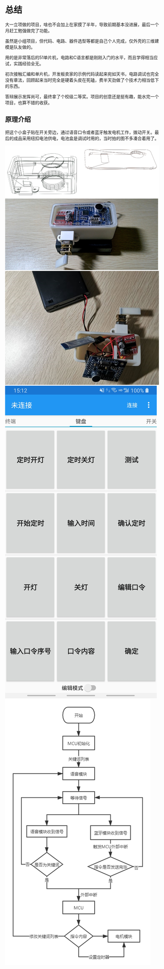 # 总结	

​大一立项做的项目，啥也不会加上在家摸了半年，导致前期基本没进展，最后一个月赶工勉强做完了功能。

虽然是小组项目，但代码、电路、器件选型等都是自己个人完成，仅外壳的三维建模是队友做的。

用的是非常落后的51单片机，电路和C语言都是刚刚入门的水平，而且学得相当应试，实践经验全无。

初次接触汇编和单片机，开发板卖家的示例代码读起来宛如天书，电路调试也完全没有章法，回顾起来当时完全是硬着头皮在死磕，费半天劲做了个技术力相当低下的东西。

答辩展示发挥尚可，最终拿了个校级二等奖。项目的创意还是挺有趣，能水完一个项目，也算不错的收获。



## 原理介绍

​把这个小盒子贴在开关旁边，通过语音口令或者蓝牙触发电机工作，拨动开关。最后的成品采用纽扣电池供电，电池盒是调试时用的，当时拍的图不多凑合着用了。

![p1](./images/p1.png)
![p2](./images/p2.png)
![p3](./images/p3.png)
![p4](./images/p4.png)
![p5](./images/p5.png)